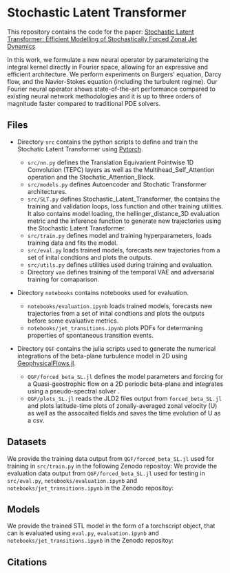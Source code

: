 # Stochastic Latent Transformer

This repository contains the code for the paper: [Stochastic Latent Transformer: Efficient Modelling of Stochastically Forced Zonal Jet Dynamics](https://arxiv.org/)

In this work, we formulate a new neural operator by parameterizing the integral kernel directly in Fourier space, allowing for an expressive and efficient architecture. 
We perform experiments on Burgers' equation, Darcy flow, and the Navier-Stokes equation (including the turbulent regime). 
Our Fourier neural operator shows state-of-the-art performance compared to existing neural network methodologies and it is up to three orders of magnitude faster compared to traditional PDE solvers.

## Files

 - Directory `src` contains the python scripts to define and train the Stochatic Latent Transformer using [Pytorch](https://github.com/pytorch/pytorch).
    - `src/nn.py` defines the Translation Equivarient Pointwise 1D Convolution (TEPC) layers as well as the Multihead_Self_Attention operation and the Stochatic_Attention_Block.
    - `src/models.py` defines Autoencoder and Stochatic Transformer architectures.
    - `src/SLT.py` defines Stochastic_Latent_Transformer, the contains the training and validation loops, loss function and other training utilities. It also contains model loading, the hellinger_distance_3D evaluation metric and the inference function to generate new trajectories using the Stochastic Latent Transformer.
    - `src/train.py` defines model and training hyperparameters, loads training data and fits the model.
    - `src/eval.py` loads trained models, forecasts new trajectories from a set of inital condtions and plots the outputs.
    - `src/utils.py` defines utilities used during training and evaluation.
    - Directory `vae` defines training of the temporal VAE and adversarial training for comaparison.

- Directory `notebooks` contains notebooks used for evaluation.
    - `notebooks/evaluation.ipynb` loads trained models, forecasts new trajectories from a set of inital condtions and plots the outputs before some evaluative metrics.
    - `notebooks/jet_transitions.ipynb` plots PDFs for determaning properties of spontaneous transition events.

- Directory `QGF` contains the julia scripts used to generate the numerical integrations of the beta-plane turbulence model in 2D using [GeophysicalFlows.jl](https://github.com/FourierFlows/GeophysicalFlows.jl).
    - `QGF/forced_beta_SL.jl` defines the model parameters and forcing for a Quasi-geostrophic flow on a 2D periodic beta-plane and integrates using a pseudo-spectral solver .
    - `QGF/plots_SL.jl` reads the JLD2 files output from `forced_beta_SL.jl` and plots latitude-time plots of zonally-averaged zonal velocity (U) as well as the assocaited fields and saves the time evolution of U as a csv.

## Datasets
We provide the training data output from `QGF/forced_beta_SL.jl` used for training in `src/train.py` in the following Zenodo repositoy:
We provide the evaluation data output from `QGF/forced_beta_SL.jl` used for testing in `src/eval.py`, `notebooks/evaluation.ipynb` and `notebooks/jet_transitions.ipynb` in the Zenodo repositoy:

## Models
We provide the trained STL model in the form of a torchscript object, that can is evaluated using `eval.py`, `evaluation.ipynb` and `notebooks/jet_transitions.ipynb` in the Zenodo repositoy:

## Citations

```
```

